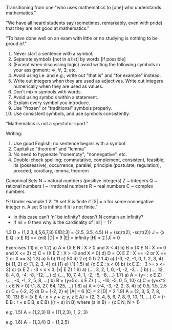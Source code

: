 Transitioning from one "who uses mathematics to [one] who understands mathematics."

"We have all heard students say (sometimes,
remarkably, even with pride) that they are not good at mathematics."

"To have done well on an exam with little or no studying is nothing to be proud of."


1. Never start a sentence with a symbol.
2. Separate symbols [not in a list] by words [if possible]
3. (Except when discussing logic) avoid writing the following symbols in your assignment:  ⇒, ∀, ∃, etc.
4. Avoid using i.e. and e.g.; write out "that is" and "for example" instead.
5. Write out integers when they are used as adjectives.  Write out integers numerically when they are used as values.
6. Don't mixin symbols with words.
7. Avoid using symbols within a statement.
8. Explain every symbol you introduce.
9. Use "frozen" or "traditional" symbols properly.
10. Use consistent symbols, and use symbols consistently.

"Mathematics is not a spectator sport."

Writing:
1. Use good English; no sentence begins with a symbol
2. Capitalize "theorem" and "lemma"
3. No need to hypenate "nonempty", "nonnegative", etc.
4. Double-check spelling; commutative, complement, consistent, feasible, its (possessive), occurrence, parallel, principle (postulate, regulation), proceed, corollary, lemma, theorem

Canonical Sets
  N ~ natural numbers (positive integers)
  Z ~ integers
  Q ~ rational numbers
  I ~ irrational numbers
  R ~ real numbers
  C ~ complex numbers

!?!
Under example 1.2:
  "A set S is finite if |S| = n for some nonnegative integer n.  A set S is infinite if it is not finite."
  * In this case can't 'n' be infinity? doesn't N contain an infinity?
  * If nil = 0 then why is the cardinality of |nil| = 1?

1.3
  D = {1,2,3,4,5,6,7,8}
  E!D[:3] = {2.5, 3.5, 4.5}
  H = {sqrt(2), -sqrt(2)}
  J = {x E Q : x E R} == {nil}
  |D| = 9
  |E| = infinity
  |H| = 2
  |J| = 0


Exercises
1.1) d, e
1.2) 
  a) A = {X E N : X > 0 and X < 4}
  b) B = {X E N : X >= 0 and X <= 3}
  c) C = {X E Z : X > -3 and X < 0}
  d) D = {X E Z : X == -2 or X == 2 or X == 3}
1.3) 
  a) 5
  b) 11
  c) 50
  d) 2
  e) 0
  f) 2
1.4)
  a) {-3, -2, -1, 0, 1, 2, 3, 4}
  b) {1, 2}
  c) {1, 2, 3, 4}
  d) {1}
  e) {1}
1.5)
  a) {x E Z : x < 0}
  b) {x E Z : -3 >= x <= 3}
  c) {x E Z : -3 < x < 3; |x| E Z}
1.6)
  a) {..., 3, 2, 1, 0, -1, -2, -3, ...}
  b) {..., 12, 8, 4, 0, -4, -8, -12, ...}
  c) {..., 10, 7, 4, 1, -2, -5, -8, ...}
1.7)
  a) A = {y= : x E Z}  {..., -4, -1, 2, 5, 8, ...}
  b) B = {y=5x : x E Z} {..., -10, -5, 0, 5, 10}
  c) C = {y=x^2 : x E N > 0} {1, 8, 27, 64, 125, ...}
1.8)
  a) A = {-4, -3, -2, 2, 3, 4}
  b) 0.5, 1.5, 2.5
  c) C = {-2, 2}
  d) D = {-2, 2}
  e) |A| = 6
     |C| = 2
     |D| = 2
1.9) A = {2, 3, 5, 7, 8, 10, 13}
     B = {x E A : x = y + z;  y, z E A}
       = {2, 3, 4, 5, 6, 7, 8, 9, 10, 11, ...}
     C = {r E B : r + s E B, s E B}
       ((r + s) in B) where (s in B)
       = {x E N; N > 1}

e.g. 1.5)
  A = {1,2,3}
  B = {{1,2,3}, 1, 2, 3}

e.g. 1.6)
  A = {1,3,4}
  B = {1,2,5}
